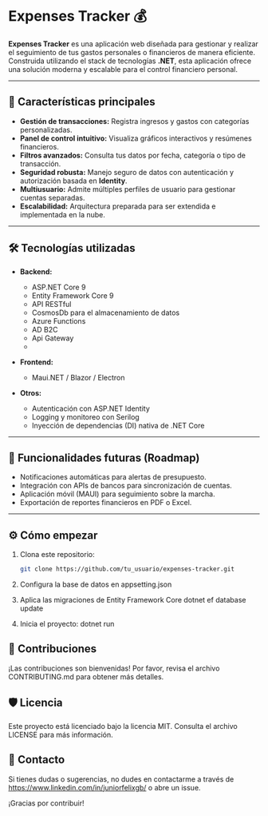 # Expenses Tracker 💰

**Expenses Tracker** es una aplicación web diseñada para gestionar y realizar el seguimiento de tus gastos personales o financieros de manera eficiente. Construida utilizando el stack de tecnologías **.NET**, esta aplicación ofrece una solución moderna y escalable para el control financiero personal.

---

## 🚀 Características principales

- **Gestión de transacciones:** Registra ingresos y gastos con categorías personalizadas.
- **Panel de control intuitivo:** Visualiza gráficos interactivos y resúmenes financieros.
- **Filtros avanzados:** Consulta tus datos por fecha, categoría o tipo de transacción.
- **Seguridad robusta:** Manejo seguro de datos con autenticación y autorización basada en **Identity**.
- **Multiusuario:** Admite múltiples perfiles de usuario para gestionar cuentas separadas.
- **Escalabilidad:** Arquitectura preparada para ser extendida e implementada en la nube.

---

## 🛠️ Tecnologías utilizadas

- **Backend:**
  - ASP.NET Core 9
  - Entity Framework Core 9
  - API RESTful
  - CosmosDb para el almacenamiento de datos
  - Azure Functions
  - AD B2C
  - Api Gateway
  - 

- **Frontend:**
  - Maui.NET / Blazor / Electron

- **Otros:**
  - Autenticación con ASP.NET Identity
  - Logging y monitoreo con Serilog
  - Inyección de dependencias (DI) nativa de .NET Core

---

## 🎯 Funcionalidades futuras (Roadmap)

- Notificaciones automáticas para alertas de presupuesto.
- Integración con APIs de bancos para sincronización de cuentas.
- Aplicación móvil (MAUI) para seguimiento sobre la marcha.
- Exportación de reportes financieros en PDF o Excel.

---

## ⚙️ Cómo empezar

1. Clona este repositorio:  
   ```bash
   git clone https://github.com/tu_usuario/expenses-tracker.git

2. Configura la base de datos en appsetting.json

3. Aplica las migraciones de Entity Framework Core
    dotnet ef database update

4. Inicia el proyecto:
    dotnet run

## 🤝 Contribuciones

¡Las contribuciones son bienvenidas! Por favor, revisa el archivo CONTRIBUTING.md para obtener más detalles.

## 🛡️ Licencia

Este proyecto está licenciado bajo la licencia MIT. Consulta el archivo LICENSE para más información.

## 📧 Contacto

Si tienes dudas o sugerencias, no dudes en contactarme a través de https://www.linkedin.com/in/juniorfelixgb/ o abre un issue.

¡Gracias por contribuir!
